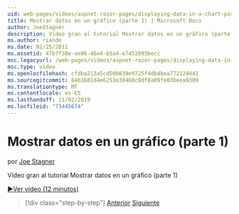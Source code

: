 ```yaml
---
uid: web-pages/videos/aspnet-razor-pages/displaying-data-in-a-chart-part-1
title: Mostrar datos en un gráfico (parte 1) | Microsoft Docs
author: JoeStagner
description: Vídeo gran al tutorial Mostrar datos en un gráfico (parte 1)
ms.author: riande
ms.date: 02/25/2011
ms.assetid: 47b7f30e-ae86-46e4-b5a4-e7452093becc
msc.legacyurl: /web-pages/videos/aspnet-razor-pages/displaying-data-in-a-chart-part-1
msc.type: video
ms.openlocfilehash: cfdba213a5cd50b839e9725f4db4bea772124441
ms.sourcegitcommit: 84b1681d4e6253e30468c8df8a09fe03beea9309
ms.translationtype: MT
ms.contentlocale: es-ES
ms.lasthandoff: 11/02/2019
ms.locfileid: "73445674"
---
```

# <a name="displaying-data-in-a-chart-part-1"></a>Mostrar datos en un gráfico (parte 1)

por [Joe Stagner](https://github.com/JoeStagner)

Vídeo gran al tutorial Mostrar datos en un gráfico (parte 1)

[&#9654;Ver vídeo (12 minutos)](https://channel9.msdn.com/Blogs/ASP-NET-Site-Videos/displaying-data-in-a-chart-(part-1))

> [!div class="step-by-step"]
> [Anterior](displaying-data-in-a-grid.md)
> [Siguiente](displaying-data-in-a-chart-part-2.md)
